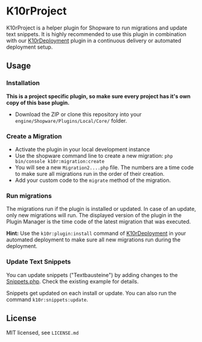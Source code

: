 # K10rProject

K10rProject is a helper plugin for Shopware to run migrations and update text snippets. It is highly recommended to use this plugin in combination with our [K10rDeployment](https://github.com/kellerkinderDE/K10rDeployment) plugin in a continuous delivery or automated deployment setup.


## Usage
### Installation
__This is a project specific plugin, so make sure every project has it's own copy of this base plugin.__
* Download the ZIP or clone this repository into your `engine/Shopware/Plugins/Local/Core/` folder.

### Create a Migration
* Activate the plugin in your local development instance
* Use the shopware command line to create a new migration: `php bin/console k10r:migration:create`
* You will see a new `Migration2....php` file. The numbers are a time code to make sure all migrations run in the order of their creation.
* Add your custom code to the `migrate` method of the migration.

### Run migrations
The migrations run if the plugin is installed or updated. In case of an update, only new migrations will run.
The displayed version of the plugin in the Plugin Manager is the time code of the latest migration that was executed.

__Hint:__
Use the `k10r:plugin:install` command of [K10rDeployment](https://github.com/kellerkinderDE/K10rDeployment) in your automated deployment to make sure all new migrations run during the deployment.

### Update Text Snippets
You can update snippets ("Textbausteine") by adding changes to the [Snippets.php](Components/Snippets.php). Check the existing example for details.

Snippets get updated on each install or update. You can also run the command `k10r:snippets:update`.

## License
MIT licensed, see `LICENSE.md`
